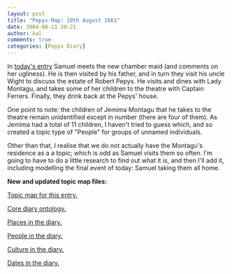 ```yaml
---
layout: post
title: "Pepys-Map: 10th August 1661"
date: 2004-08-11 20:21
author: kal
comments: true
categories: [Pepys Diary]
---
```

<p>In <a href="http://www.pepysdiary.com/archive/1661/08/10/index.php">today's entry</a> Samuel meets the new chamber maid (and comments on her ugliness).  He is then visited by his father, and in turn they visit his uncle Wight to discuss the estate of Robert Pepys.  He visits and dines with Lady Montagu, and takes some of her children to the theatre with Captain Ferrers.  Finally, they drink back at the Pepys' house.</p>

<!--more-->
<p>One point to note: the children of Jemima Montagu that he takes to the theatre remain unidentified except in number (there are four of them).  As Jemima had a total of 11 children, I haven't tried to guess which, and so created a topic type of "People" for groups of unnamed individuals.</p>
<p>Other than that, I realise that we do not actually have the Montagu's residence as a a topic; which is odd as Samuel visits them so often. I'm going to have to do a little research to find out what it is, and then I'll add it, including modelling the final event of today: Samuel taking them all home.</p>
<p><b>New and updated topic map files:</b></p>
<p><a href="http://www.techquila.com/blog/archives/16610810.ltm">Topic map for this entry.</a></p>
<p><a href="http://www.techquila.com/blog/archives/pepys-diary-ontology.ltm">Core diary ontology.</a></p>
<p><a href="http://www.techquila.com/blog/archives/pepys-diary-places.ltm">Places in the diary.</a></p>
<p><a href="http://www.techquila.com/blog/archives/pepys-diary-people.ltm">People in the diary.</a></p>
<p><a href="http://www.techquila.com/blog/archives/pepys-diary-culture.ltm">Culture in the diary.</a></p>
<p><a href="http://www.techquila.com/blog/archives/pepys-diary-dates.ltm">Dates in the diary.</a></p>

